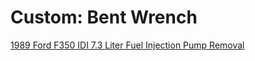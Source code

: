 # Custom: Bent Wrench
[1989 Ford F350 IDI 7.3 Liter Fuel Injection Pump Removal](https://youtu.be/-PXSLsiIXvw)
